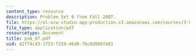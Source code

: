 ```yaml
---
content_type: resource
description: Problem Set 6 from Fall 2007.
file: https://ol-ocw-studio-app-production.s3.amazonaws.com/courses/3-032-mechanical-behavior-of-materials-fall-2007/42ff4c431753f259464976c0d068f403_ps6_07.pdf
file_type: application/pdf
resourcetype: Document
title: ps6_07.pdf
uid: 42ff4c43-1753-f259-4649-76c0d068f403
---
```

